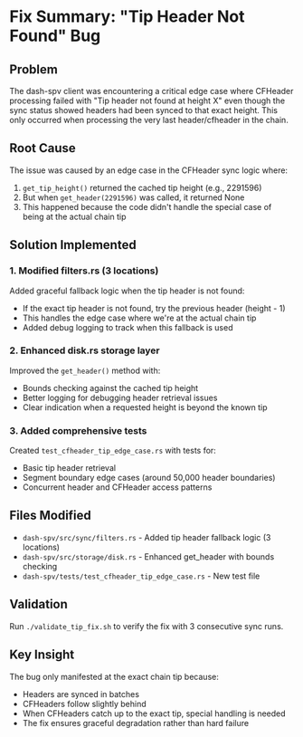 # Fix Summary: "Tip Header Not Found" Bug

## Problem
The dash-spv client was encountering a critical edge case where CFHeader processing failed with "Tip header not found at height X" even though the sync status showed headers had been synced to that exact height. This only occurred when processing the very last header/cfheader in the chain.

## Root Cause
The issue was caused by an edge case in the CFHeader sync logic where:
1. `get_tip_height()` returned the cached tip height (e.g., 2291596)
2. But when `get_header(2291596)` was called, it returned None
3. This happened because the code didn't handle the special case of being at the actual chain tip

## Solution Implemented

### 1. Modified filters.rs (3 locations)
Added graceful fallback logic when the tip header is not found:
- If the exact tip header is not found, try the previous header (height - 1)
- This handles the edge case where we're at the actual chain tip
- Added debug logging to track when this fallback is used

### 2. Enhanced disk.rs storage layer
Improved the `get_header()` method with:
- Bounds checking against the cached tip height
- Better logging for debugging header retrieval issues
- Clear indication when a requested height is beyond the known tip

### 3. Added comprehensive tests
Created `test_cfheader_tip_edge_case.rs` with tests for:
- Basic tip header retrieval
- Segment boundary edge cases (around 50,000 header boundaries)
- Concurrent header and CFHeader access patterns

## Files Modified
- `dash-spv/src/sync/filters.rs` - Added tip header fallback logic (3 locations)
- `dash-spv/src/storage/disk.rs` - Enhanced get_header with bounds checking
- `dash-spv/tests/test_cfheader_tip_edge_case.rs` - New test file

## Validation
Run `./validate_tip_fix.sh` to verify the fix with 3 consecutive sync runs.

## Key Insight
The bug only manifested at the exact chain tip because:
- Headers are synced in batches
- CFHeaders follow slightly behind
- When CFHeaders catch up to the exact tip, special handling is needed
- The fix ensures graceful degradation rather than hard failure
